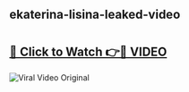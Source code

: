 ## ekaterina-lisina-leaked-video 

# <h2><a href="http://freeplayer.one?title=ekaterina-lisina-leaked-video&ref=21J">🔗 Click to Watch 👉🔴 VIDEO</a></h2>

<a href="http://freeplayer.one?title=ekaterina-lisina-leaked-video&ref=21J" rel="nofollow" data-target="animated-image.originalLink"><img src="https://i.ibb.co.com/xMMVF88/686577567.gif" alt="Viral Video Original" style="max-width: 100%; display: inline-block;" data-target="animated-image.originalImage"></a>

